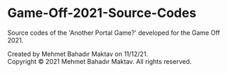 # Game-Off-2021-Source-Codes
Source codes of the 'Another Portal Game?' developed for the Game Off 2021. <br />

Created by Mehmet Bahadır Maktav on 11/12/21. <br />
Copyright © 2021 Mehmet Bahadır Maktav. All rights reserved.
